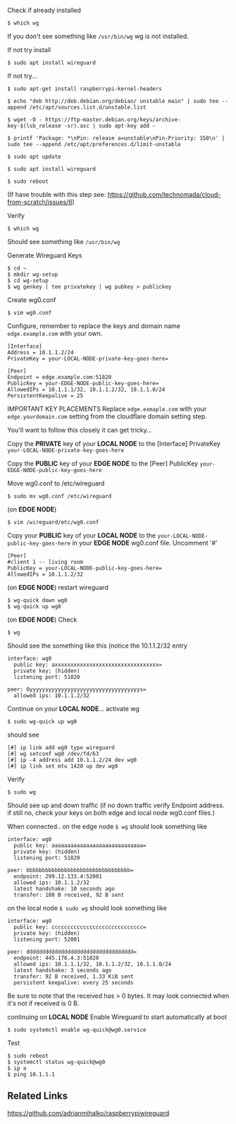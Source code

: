 

Check if already installed
```
$ which wg
```
If you don't see something like `/usr/bin/wg` wg is not installed.

If not try install
```
$ sudo apt install wireguard
```

If not try...
```
$ sudo apt-get install raspberrypi-kernel-headers

$ echo "deb http://deb.debian.org/debian/ unstable main" | sudo tee --append /etc/apt/sources.list.d/unstable.list

$ wget -O - https://ftp-master.debian.org/keys/archive-key-$(lsb_release -sr).asc | sudo apt-key add -

$ printf 'Package: *\nPin: release a=unstable\nPin-Priority: 150\n' | sudo tee --append /etc/apt/preferences.d/limit-unstable

$ sudo apt update

$ sudo apt install wireguard 

$ sudo reboot
```
(If have trouble with this step see: https://github.com/technomada/cloud-from-scratch/issues/6)


Verify
```
$ which wg
```
Should see something like
`/usr/bin/wg`

Generate Wireguard Keys
```
$ cd ~
$ mkdir wg-setup
$ cd wg-setup
$ wg genkey | tee privatekey | wg pubkey > publickey
```

Create wg0.conf
```
$ vim wg0.conf
```

Configure, remember to replace the keys and domain name `edge.example.com` with your own.
```
[Interface]
Address = 10.1.1.2/24
PrivateKey = your-LOCAL-NODE-private-key-goes-here=

[Peer]
Endpoint = edge.example.com:51820
PublicKey = your-EDGE-NODE-public-key-goes-here=
AllowedIPs = 10.1.1.1/32, 10.1.1.2/32, 10.1.1.0/24
PersistentKeepalive = 25
```

IMPORTANT KEY PLACEMENTS
Replace `edge.exmaple.com` with your `edge.yourdomain.com` setting from the cloudflare domain setting step.

You'll want to follow this closely it can get tricky...


Copy the **PRIVATE** key of your **LOCAL NODE** to the [Interface] PrivateKey `your-LOCAL-NODE-private-key-goes-here`

Copy the **PUBLIC** key of your **EDGE NODE** to the [Peer] PublicKey `your-EDGE-NODE-public-key-goes-here`

Move wg0.conf to /etc/wireguard
```
$ sudo mv wg0.conf /etc/wireguard
```


(on **EDGE NODE**)
```
$ vim /wireguard/etc/wg0.conf
```

Copy your **PUBLIC** key of your **LOCAL NODE** to the `your-LOCAL-NODE-public-key-goes-here` in your **EDGE NODE** wg0.conf file.
Uncomment '#' 
```
[Peer]
#client 1 -- living room
PublicKey = your-LOCAL-NODE-public-key-goes-here=
AllowedIPs = 10.1.1.2/32
```

(on **EDGE NODE**) restart wireguard
```
$ wg-quick down wg0
$ wg-quick up wg0
```

(on **EDGE NODE**) Check
```
$ wg
```
Should see the something like this (notice the 10.1.1.2/32 entry

```
interface: wg0
  public key: axxxxxxxxxxxxxxxxxxxxxxxxxxxxxxxxx=
  private key: (hidden)
  listening port: 51820

peer: Oyyyyyyyyyyyyyyyyyyyyyyyyyyyyyyyyyyys=
  allowed ips: 10.1.1.2/32
```

Continue on your **LOCAL NODE**... activate wg
```
$ sudo wg-quick up wg0
```
should see
```
[#] ip link add wg0 type wireguard
[#] wg setconf wg0 /dev/fd/63
[#] ip -4 address add 10.1.1.2/24 dev wg0
[#] ip link set mtu 1420 up dev wg0
```

Verify
```
$ sudo wg
```
Should see up and down traffic (if no down traffic verify Endpoint address. if still no, check your keys on both edge and local node wg0.conf files.)

When connected..
on the edge node `$ wg` should look something like
```
interface: wg0
  public key: aaaaaaaaaaaaaaaaaaaaaaaaaaaaa=
  private key: (hidden)
  listening port: 51820

peer: bbbbbbbbbbbbbbbbbbbbbbbbbbbbbbbbb=
  endpoint: 299.12.133.4:52001
  allowed ips: 10.1.1.2/32
  latest handshake: 10 seconds ago
  transfer: 180 B received, 92 B sent
```

on the local node `$ sudo wg` should look something like
```
interface: wg0
  public key: ccccccccccccccccccccccccccccc=
  private key: (hidden)
  listening port: 52001

peer: dddddddddddddddddddddddddddddddddd=
  endpoint: 445.176.4.3:51820
  allowed ips: 10.1.1.1/32, 10.1.1.2/32, 10.1.1.0/24
  latest handshake: 3 seconds ago
  transfer: 92 B received, 1.33 KiB sent
  persistent keepalive: every 25 seconds

```
Be sure to note that the received has > 0 bytes.  It may look connected when it's not if received is 0 B.

continuing on **LOCAL NODE**
Enable Wireguard to start automatically at boot
```
$ sudo systemctl enable wg-quick@wg0.service
```

Test
```
$ sudo reboot
$ systemctl status wg-quick@wg0
$ ip a
$ ping 10.1.1.1
```

## Related Links
https://github.com/adrianmihalko/raspberrypiwireguard
